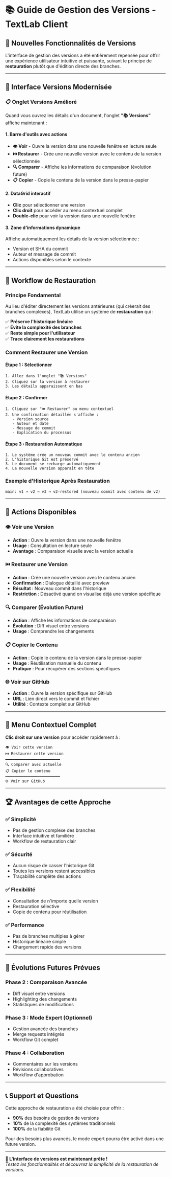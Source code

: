 # 📚 Guide de Gestion des Versions - TextLab Client

## 🚀 **Nouvelles Fonctionnalités de Versions**

L'interface de gestion des versions a été entièrement repensée pour offrir une expérience utilisateur intuitive et puissante, suivant le principe de **restauration** plutôt que d'édition directe des branches.

---

## 🎯 **Interface Versions Modernisée**

### 📋 **Onglet Versions Amélioré**

Quand vous ouvrez les détails d'un document, l'onglet **"📚 Versions"** affiche maintenant :

#### **1. Barre d'outils avec actions**
- **👁️ Voir** - Ouvre la version dans une nouvelle fenêtre en lecture seule
- **⏮️ Restaurer** - Crée une nouvelle version avec le contenu de la version sélectionnée
- **🔍 Comparer** - Affiche les informations de comparaison (évolution future)
- **📋 Copier** - Copie le contenu de la version dans le presse-papier

#### **2. DataGrid interactif**
- **Clic** pour sélectionner une version
- **Clic droit** pour accéder au menu contextuel complet
- **Double-clic** pour voir la version dans une nouvelle fenêtre

#### **3. Zone d'informations dynamique**
Affiche automatiquement les détails de la version sélectionnée :
- Version et SHA du commit
- Auteur et message de commit
- Actions disponibles selon le contexte

---

## 🔄 **Workflow de Restauration**

### **Principe Fondamental**
Au lieu d'éditer directement les versions antérieures (qui créerait des branches complexes), TextLab utilise un système de **restauration** qui :

✅ **Préserve l'historique linéaire**  
✅ **Évite la complexité des branches**  
✅ **Reste simple pour l'utilisateur**  
✅ **Trace clairement les restaurations**  

### **Comment Restaurer une Version**

#### **Étape 1 : Sélectionner**
```
1. Allez dans l'onglet "📚 Versions"
2. Cliquez sur la version à restaurer
3. Les détails apparaissent en bas
```

#### **Étape 2 : Confirmer**
```
1. Cliquez sur "⏮️ Restaurer" ou menu contextuel
2. Une confirmation détaillée s'affiche :
   - Version source
   - Auteur et date
   - Message de commit
   - Explication du processus
```

#### **Étape 3 : Restauration Automatique**
```
1. Le système crée un nouveau commit avec le contenu ancien
2. L'historique Git est préservé
3. Le document se recharge automatiquement
4. La nouvelle version apparaît en tête
```

### **Exemple d'Historique Après Restauration**
```
main: v1 → v2 → v3 → v2-restored (nouveau commit avec contenu de v2)
```

---

## 🎨 **Actions Disponibles**

### **👁️ Voir une Version**
- **Action** : Ouvre la version dans une nouvelle fenêtre
- **Usage** : Consultation en lecture seule
- **Avantage** : Comparaison visuelle avec la version actuelle

### **⏮️ Restaurer une Version**
- **Action** : Crée une nouvelle version avec le contenu ancien
- **Confirmation** : Dialogue détaillé avec preview
- **Résultat** : Nouveau commit dans l'historique
- **Restriction** : Désactivé quand on visualise déjà une version spécifique

### **🔍 Comparer (Évolution Future)**
- **Action** : Affiche les informations de comparaison
- **Évolution** : Diff visuel entre versions
- **Usage** : Comprendre les changements

### **📋 Copier le Contenu**
- **Action** : Copie le contenu de la version dans le presse-papier
- **Usage** : Réutilisation manuelle du contenu
- **Pratique** : Pour récupérer des sections spécifiques

### **🌐 Voir sur GitHub**
- **Action** : Ouvre la version spécifique sur GitHub
- **URL** : Lien direct vers le commit et fichier
- **Utilité** : Contexte complet sur GitHub

---

## 🚀 **Menu Contextuel Complet**

**Clic droit sur une version** pour accéder rapidement à :

```
👁️ Voir cette version
⏮️ Restaurer cette version
━━━━━━━━━━━━━━━━━━━━━━━━
🔍 Comparer avec actuelle
📋 Copier le contenu
━━━━━━━━━━━━━━━━━━━━━━━━
🌐 Voir sur GitHub
```

---

## 🏆 **Avantages de cette Approche**

### **✅ Simplicité**
- Pas de gestion complexe des branches
- Interface intuitive et familière
- Workflow de restauration clair

### **✅ Sécurité**
- Aucun risque de casser l'historique Git
- Toutes les versions restent accessibles
- Traçabilité complète des actions

### **✅ Flexibilité**
- Consultation de n'importe quelle version
- Restauration sélective
- Copie de contenu pour réutilisation

### **✅ Performance**
- Pas de branches multiples à gérer
- Historique linéaire simple
- Chargement rapide des versions

---

## 🔮 **Évolutions Futures Prévues**

### **Phase 2 : Comparaison Avancée**
- Diff visuel entre versions
- Highlighting des changements
- Statistiques de modifications

### **Phase 3 : Mode Expert (Optionnel)**
- Gestion avancée des branches
- Merge requests intégrés
- Workflow Git complet

### **Phase 4 : Collaboration**
- Commentaires sur les versions
- Révisions collaboratives
- Workflow d'approbation

---

## 📞 **Support et Questions**

Cette approche de restauration a été choisie pour offrir :
- **90%** des besoins de gestion de versions
- **10%** de la complexité des systèmes traditionnels
- **100%** de la fiabilité Git

Pour des besoins plus avancés, le mode expert pourra être activé dans une future version.

---

**🎉 L'interface de versions est maintenant prête !**  
*Testez les fonctionnalités et découvrez la simplicité de la restauration de versions.* 